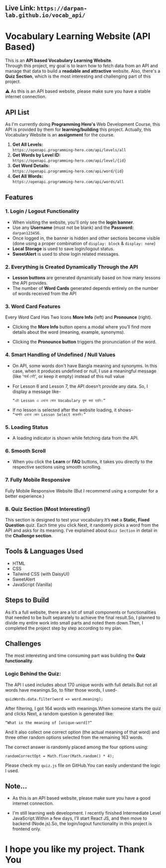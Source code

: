 ## **Live Link: `https://darpan-lab.github.io/vocab_api/`**

# Vocabulary Learning Website (API Based)

This is an **API based Vocabulary Learning Website**.  
Through this project, my goal is to learn how to fetch data from an API and manage that data to build a **readable and attractive** website.  Also, there's a **Quiz Section**, which is the most interesting and challenging part of this project.  

⚠️ As this is an API based website, please make sure you have a stable internet connection.

## API List
As I'm currently doing **Programming Hero's** Web Development Course, this API is provided by them for **learning/building** this project. Actually, this Vocabulary Website is an **assignment** for the course.

1. **Get All Levels:**  
   `https://openapi.programming-hero.com/api/levels/all`
2. **Get Words by Level ID:**  
   `https://openapi.programming-hero.com/api/level/{id}`
3. **Get Word Details:**  
   `https://openapi.programming-hero.com/api/word/{id}`
4. **Get All Words:**  
   `https://openapi.programming-hero.com/api/words/all`

## Features

### 1. Login / Logout Functionality
- When visiting the website, you'll only see the **login banner**.
- Use any **Username** (must not be blank) and the **Password:** `darpan123456`.
- Once logged in, the banner is hidden and other sections become visible (done using a proper combination of `display: block` & `display: none`)
- **Local Storage** is used to save login/logout status.
- **SweetAlert** is used to show login related messages.

### 2. Everything is Created Dynamically Through the API
- **Lesson buttons** are generated dynamically based on how many lessons the API provides.
- The number of **Word Cards** generated depends entirely on the number of words received from the API

### 3. Word Card Features

Every Word Card Has Two Icons **More Info** (left) and **Pronounce** (right).

- Clicking the **More Info** button opens a modal where you’ll find more details about the word (meaning, example, synonyms).

- Clicking the **Pronounce button** triggers the pronunciation of the word.

### 4. Smart Handling of Undefined / Null Values
- On API, some words don't have Bangla meaning and synonyms. In this case, when it produces undefined or null, I use a meaningful message (like 'অর্থ নেই', or keep it empty) instead of this null value
- For Lesson 6 and Lesson 7, the API doesn’t provide any data. So, I display a message like-
    
    `“এই Lesson এ এখনো কোন Vocabulary যুক্ত করা হয়নি।”`
- If no lesson is selected after the website loading, it shows-  
  `“আপনি এখনো কোন Lesson Select করেননি।”`

### 5. Loading Status
- A loading indicator is shown while fetching data from the API.

### 6. Smooth Scroll
- When you click the **Learn** or **FAQ** buttons, it takes you directly to the respective sections using smooth scrolling.

### 7. Fully Mobile Responsive
Fully Mobile Responsive Website
(But I recommend using a computer for a better experience.)

### 8. Quiz Section (Most Interesting!)
This section is designed to test your vocabulary.It’s **not** a **Static, Fixed Question** quiz. Each time you click Next, it randomly picks a word from the API and asks for its meaning. I’ve explained about `Quiz Section` in detail in the **Challenge section**.

## Tools & Languages Used

- HTML  
- CSS  
- Tailwind CSS (with DaisyUI)  
- SweetAlert  
- JavaScript (Vanilla)

## Steps to Build

As it’s a full website, there are a lot of small components or functionalities that needed to be built separately to achieve the final result.So, I planned to divide my entire work into small parts and noted them down.Then, I completed the project step by step according to my plan.

## Challenges

The most interesting and time consuming part was building the **Quiz functionality**.

### Logic Behind the Quiz:
The API I used includes about 170 unique words with full details.But not all words have meanings.So, to filter those words, I used-

`quizWords.data.filter(word => word.meaning);`

After filtering, I got 164 words with meanings.When someone starts the quiz and clicks Next, a random question is generated like:

`“What is the meaning of [unique-word]?”`

And It also collect one correct option (the actual meaning of that word) and three other random options selected from the remaining 163 words.

The correct answer is randomly placed among the four options using:

`randomCorrectOpt = Math.floor(Math.random() * 4);`

Please check my `quiz.js` file on GitHub.You can easily understand the logic I used.

## Note...

- As this is an API based website, please make sure you have a good internet connection.

- I'm still learning web development. I recently finished Intermediate Level JavaScript.Within a few days, I’ll start React JS, and then move to backend (Node.js).So, the login/logout functionality in this project is frontend only.

# I hope you like my project. Thank You